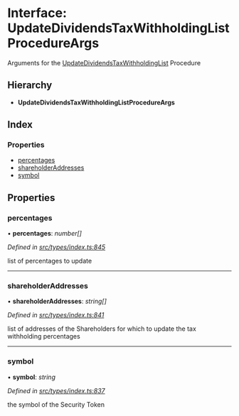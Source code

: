 # Interface: UpdateDividendsTaxWithholdingListProcedureArgs

Arguments for the [UpdateDividendsTaxWithholdingList](../enums/_types_index_.proceduretype.md#updatedividendstaxwithholdinglist) Procedure

## Hierarchy

- **UpdateDividendsTaxWithholdingListProcedureArgs**

## Index

### Properties

- [percentages](_types_index_.updatedividendstaxwithholdinglistprocedureargs.md#percentages)
- [shareholderAddresses](_types_index_.updatedividendstaxwithholdinglistprocedureargs.md#shareholderaddresses)
- [symbol](_types_index_.updatedividendstaxwithholdinglistprocedureargs.md#symbol)

## Properties

### percentages

• **percentages**: _number[]_

_Defined in [src/types/index.ts:845](https://github.com/PolymathNetwork/polymath-sdk/blob/660aba8/src/types/index.ts#L845)_

list of percentages to update

---

### shareholderAddresses

• **shareholderAddresses**: _string[]_

_Defined in [src/types/index.ts:841](https://github.com/PolymathNetwork/polymath-sdk/blob/660aba8/src/types/index.ts#L841)_

list of addresses of the Shareholders for which to update the tax withholding percentages

---

### symbol

• **symbol**: _string_

_Defined in [src/types/index.ts:837](https://github.com/PolymathNetwork/polymath-sdk/blob/660aba8/src/types/index.ts#L837)_

the symbol of the Security Token
